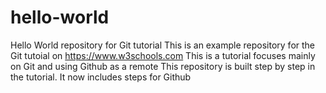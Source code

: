 # hello-world
Hello World repository for Git tutorial
This is an example repository for the Git tutoial on https://www.w3schools.com
This is a tutorial focuses mainly on Git and using Github as a remote 
This repository is built step by step in the tutorial.
It now includes steps for Github

